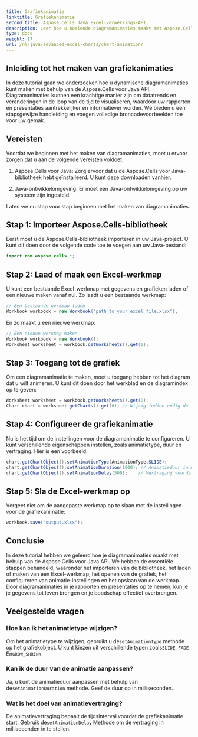 ```yaml
---
title: Grafiekanimatie
linktitle: Grafiekanimatie
second_title: Aspose.Cells Java Excel-verwerkings-API
description: Leer hoe u boeiende diagramanimaties maakt met Aspose.Cells voor Java. Stapsgewijze handleiding en broncode inbegrepen voor dynamische datavisualisatie.
type: docs
weight: 17
url: /nl/java/advanced-excel-charts/chart-animation/
---
```


## Inleiding tot het maken van grafiekanimaties

In deze tutorial gaan we onderzoeken hoe u dynamische diagramanimaties kunt maken met behulp van de Aspose.Cells voor Java API. Diagramanimaties kunnen een krachtige manier zijn om datatrends en veranderingen in de loop van de tijd te visualiseren, waardoor uw rapporten en presentaties aantrekkelijker en informatiever worden. We bieden u een stapsgewijze handleiding en voegen volledige broncodevoorbeelden toe voor uw gemak.

## Vereisten

Voordat we beginnen met het maken van diagramanimaties, moet u ervoor zorgen dat u aan de volgende vereisten voldoet:

1. Aspose.Cells voor Java: Zorg ervoor dat u de Aspose.Cells voor Java-bibliotheek hebt geïnstalleerd. U kunt deze downloaden van[hier](https://releases.aspose.com/cells/java/).

2. Java-ontwikkelomgeving: Er moet een Java-ontwikkelomgeving op uw systeem zijn ingesteld.

Laten we nu stap voor stap beginnen met het maken van diagramanimaties.

## Stap 1: Importeer Aspose.Cells-bibliotheek

Eerst moet u de Aspose.Cells-bibliotheek importeren in uw Java-project. U kunt dit doen door de volgende code toe te voegen aan uw Java-bestand:

```java
import com.aspose.cells.*;
```

## Stap 2: Laad of maak een Excel-werkmap

U kunt een bestaande Excel-werkmap met gegevens en grafieken laden of een nieuwe maken vanaf nul. Zo laadt u een bestaande werkmap:

```java
// Een bestaande werkmap laden
Workbook workbook = new Workbook("path_to_your_excel_file.xlsx");
```

En zo maakt u een nieuwe werkmap:

```java
// Een nieuwe werkmap maken
Workbook workbook = new Workbook();
Worksheet worksheet = workbook.getWorksheets().get(0);
```

## Stap 3: Toegang tot de grafiek

Om een diagramanimatie te maken, moet u toegang hebben tot het diagram dat u wilt animeren. U kunt dit doen door het werkblad en de diagramindex op te geven:

```java
Worksheet worksheet = workbook.getWorksheets().get(0);
Chart chart = worksheet.getCharts().get(0); // Wijzig indien nodig de index
```

## Stap 4: Configureer de grafiekanimatie

Nu is het tijd om de instellingen voor de diagramanimatie te configureren. U kunt verschillende eigenschappen instellen, zoals animatietype, duur en vertraging. Hier is een voorbeeld:

```java
chart.getChartObject().setAnimationType(AnimationType.SLIDE);
chart.getChartObject().setAnimationDuration(1000); // Animatieduur in milliseconden
chart.getChartObject().setAnimationDelay(500);    // Vertraging voordat de animatie start (milliseconden)
```

## Stap 5: Sla de Excel-werkmap op

Vergeet niet om de aangepaste werkmap op te slaan met de instellingen voor de grafiekanimatie:

```java
workbook.save("output.xlsx");
```

## Conclusie

In deze tutorial hebben we geleerd hoe je diagramanimaties maakt met behulp van de Aspose.Cells voor Java API. We hebben de essentiële stappen behandeld, waaronder het importeren van de bibliotheek, het laden of maken van een Excel-werkmap, het openen van de grafiek, het configureren van animatie-instellingen en het opslaan van de werkmap. Door diagramanimaties in je rapporten en presentaties op te nemen, kun je je gegevens tot leven brengen en je boodschap effectief overbrengen.

## Veelgestelde vragen

### Hoe kan ik het animatietype wijzigen?

 Om het animatietype te wijzigen, gebruikt u de`setAnimationType` methode op het grafiekobject. U kunt kiezen uit verschillende typen zoals`SLIDE`, `FADE` En`GROW_SHRINK`.

### Kan ik de duur van de animatie aanpassen?

 Ja, u kunt de animatieduur aanpassen met behulp van de`setAnimationDuration` methode. Geef de duur op in milliseconden.

### Wat is het doel van animatievertraging?

 De animatievertraging bepaalt de tijdsinterval voordat de grafiekanimatie start. Gebruik de`setAnimationDelay` Methode om de vertraging in milliseconden in te stellen.